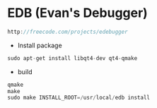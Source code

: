 # EDB (Evan's Debugger)


```c
http://freecode.com/projects/edebugger
```

- Install package

```c
sudo apt-get install libqt4-dev qt4-qmake
```

- build 


```c
qmake
make
sudo make INSTALL_ROOT=/usr/local/edb install
```
